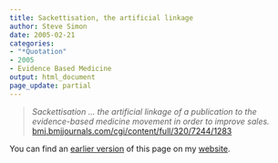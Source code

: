 ```yaml
---
title: Sackettisation, the artificial linkage
author: Steve Simon
date: 2005-02-21
categories:
- "*Quotation"
- 2005
- Evidence Based Medicine
output: html_document
page_update: partial
---
```

> *Sackettisation \... the artificial linkage of a publication to the
> evidence-based medicine movement in order to improve sales.*
> [bmj.bmjjournals.com/cgi/content/full/320/7244/1283](http://bmj.bmjjournals.com/cgi/content/full/320/7244/1283)

You can find an [earlier version][sim1] of this page on my [website][sim2].

[sim1]: http://www.pmean.com/05/Sackettisation.html
[sim2]: http://www.pmean.com
